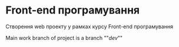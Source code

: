 # Front-end програмування

Створення web проекту у рамках курсу Front-end програмування

Main work branch of project is a branch ""_dev_""